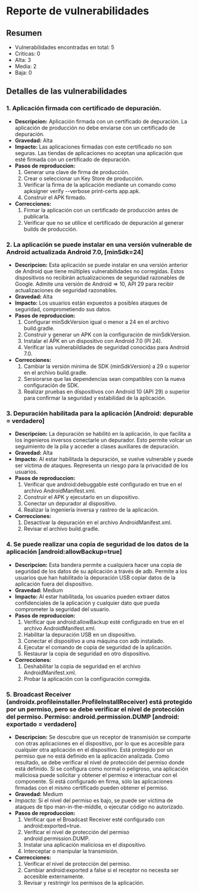 # Reporte de vulnerabilidades

## Resumen
- Vulnerabilidades encontradas en total: 5
- Criticas: 0
- Alta: 3
- Media: 2
- Baja: 0

## Detalles de las vulnerabilidades
### 1. Aplicación firmada con certificado de depuración.
- **Descripcion:** Aplicación firmada con un certificado de depuración. La aplicación de producción no debe enviarse con un certificado de depuración.
- **Gravedad:** Alta
- **Impacto:** Las aplicaciones firmadas con este certificado no son seguras. Las tiendas de aplicaciones no aceptan una aplicación que esté firmada con un certificado de depuración.
- **Pasos de reproduccion:**
  1. Generar una clave de firma de producción.
  2. Crear o seleccionar un Key Store de producción.
  3. Verificar la firma de la aplicación mediante un comando como apksigner verify --verbose  print-certs app.apk.
  4. Construir el APK firmado.
- **Correcciones:**
  1. Firmar la aplicación con un certificado de producción antes de publicarla.
  2. Verificar que no se utilice el certificado de depuración al generar builds de producción.

### 2. La aplicación se puede instalar en una versión vulnerable de Android actualizada Android 7.0, [minSdk=24]
- **Descripcion:** Esta aplicación se puede instalar en una versión anterior de Android que tiene múltiples vulnerabilidades no corregidas. Estos dispositivos no recibirán actualizaciones de seguridad razonables de Google. Admite una versión de Android => 10, API 29 para recibir actualizaciones de seguridad razonables.
- **Gravedad:** Alta
- **Impacto:** Los usuarios están expuestos a posibles ataques de seguridad, comprometiendo sus datos.
- **Pasos de reproduccion:**
  1. Configurar minSdkVersion igual o menor a 24 en el archivo build.gradle.
  2. Construir y generar un APK con la configuración de minSdkVersion.
  3. Instalar el APK en un dispositivo con Android 7.0 (PI 24).
  4. Verificar las vulnerabildiades de seguridad conocidas para Android 7.0.
- **Correcciones:**
  1. Cambiar la versión mínima de SDK (minSdkVersion) a 29 o superior en el archivo build.gradle.
  2. Sersiorarse que las dependencias sean compatibles con la nueva configuración de SDK.
  3. Realizar pruebas en dispositivos con Android 10 (API 29) o superior para confirmar la seguridad y estabilidad de la aplicación.

### 3. Depuración habilitada para la aplicación [Android: depurable = verdadero]
- **Descripcion:** La depuración se habilitó en la aplicación, lo que facilita a los ingenieros inversos conectarle un depurador. Esto permite volcar un seguimiento de la pila y acceder a clases auxiliares de depuración.
- **Gravedad:** Alta
- **Impacto:** Al estar habilitada la depuración, se vuelve vulnerable y puede ser víctima de ataques. Representa un riesgo para la privacidad de los usuarios.
- **Pasos de reproduccion:**
  1. Verificar que android:debuggable esté configurado en true en el archivo AndroidManifest.xml.
  2. Construir el APK y ejecutarlo en un dispositivo.
  3. Conectar un depurador al dispositivo.
  4. Realizar la ingeniería inversa y rastreo de la aplicación.
- **Correcciones:**
  1. Desactivar la depuración en el archivo AndroidManifest.xml.
  2. Revisar el archivo build.gradle.

### 4. Se puede realizar una copia de seguridad de los datos de la aplicación [android:allowBackup=true]
- **Descripcion:** Esta bandera permite a cualquiera hacer una copia de seguridad de los datos de su aplicación a través de adb. Permite a los usuarios que han habilitado la depuración USB copiar datos de la aplicación fuera del dispositivo.
- **Gravedad:** Medium
- **Impacto:** Al estar habilitada, los usuarios pueden extraer datos confidenciales de la aplicación y cualquier dato que pueda comprometer la seguridad del usuario.
- **Pasos de reproduccion:**
  1. Verificar que android:allowBackup esté configurado en true en el archivo AndroidManifest.xml.
  2. Habilitar la depuración USB en un dispositivo.
  3. Conectar el dispositivo a una máquina con adb instalado.
  4. Ejecutar el comando de copia de seguridad de la aplicación.
  5. Restaurar la copia de seguridad en otro dispositivo.
- **Correcciones:**
  1. Deshabilitar la copia de seguridad en el archivo AndroidManifest.xml.
  2. Probar la aplicación con la configuración corregida.

### 5. Broadcast Receiver (androidx.profileinstaller.ProfileInstallReceiver) está protegido por un permiso, pero se debe verificar el nivel de protección del permiso. Permiso: android.permission.DUMP [android: exportado = verdadero]
- **Descripcion:** Se descubre que un receptor de transmisión se comparte con otras aplicaciones en el dispositivo, por lo que es accesible para cualquier otra aplicación en el dispositivo. Está protegido por un permiso que no está definido en la aplicación analizada. Como resultado, se debe verificar el nivel de protección del permiso donde está definido. Si se configura como normal o peligroso, una aplicación maliciosa puede solicitar y obtener el permiso e interactuar con el componente. Si está configurado en firma, sólo las aplicaciones firmadas con el mismo certificado pueden obtener el permiso.
- **Gravedad:** Medium
- *Impacto:* Si el nivel del permiso es bajo, se puede ser víctima de ataques de tipo man-in-the-middle, o ejecutar código no autorizado.
- **Pasos de reproduccion:**
  1. Verificar que el Broadcast Receiver esté configurado con android:exported=true.
  2. Verificar el nivel de protección del permiso android.permission.DUMP.
  3. Instalar una aplicación maliciosa en el dispositivo.
  4. Interceptar o manipular la transmisión.
- **Correcciones:**
  1. Verificar el nivel de protección del permiso.
  2. Cambiar android:exported a false si el receptor no necesita ser accesible externamente.
  3. Revisar y restringir los permisos de la aplicación.
